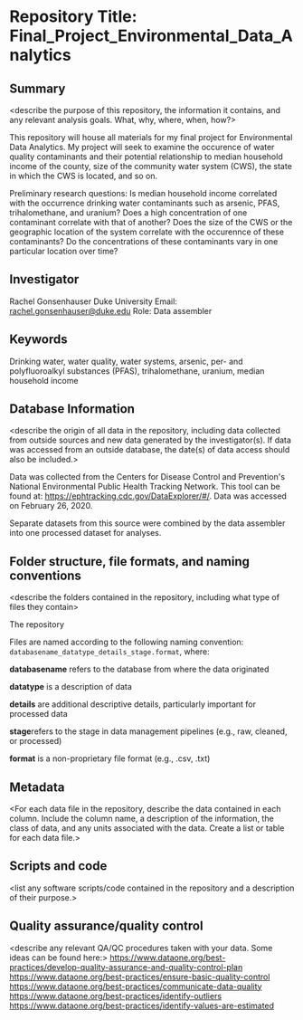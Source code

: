 
# Repository Title: Final_Project_Environmental_Data_Analytics

## Summary

<describe the purpose of this repository, the information it contains, and any relevant analysis goals. What, why, where, when, how?>

This repository will house all materials for my final project for Environmental Data Analytics. My project will seek to examine the occurence of water quality contaminants and their potential relationship to median household income of the county, size of the community water system (CWS), the state in which the CWS is located, and so on. 

Preliminary research questions:
Is median household income correlated with the occurrence drinking water contaminants such as arsenic, PFAS, trihalomethane, and uranium?
Does a high concentration of one contaminant correlate with that of another?
Does the size of the CWS or the geographic location of the system correlate with the occurennce of these contaminants?
Do the concentrations of these contaminants vary in one particular location over time?

## Investigator

Rachel Gonsenhauser
Duke University
Email: rachel.gonsenhauser@duke.edu
Role: Data assembler

## Keywords

Drinking water, water quality, water systems, arsenic, per- and polyfluoroalkyl substances (PFAS), trihalomethane, uranium, median household income

## Database Information

<describe the origin of all data in the repository, including data collected from outside sources and new data generated by the investigator(s). If data was accessed from an outside database, the date(s) of data access should also be included.>

Data was collected from the Centers for Disease Control and Prevention's National Environmental Public Health Tracking Network. This tool can be found at: https://ephtracking.cdc.gov/DataExplorer/#/. Data was accessed on February 26, 2020. 

Separate datasets from this source were combined by the data assembler into one processed dataset for analyses.


## Folder structure, file formats, and naming conventions 

<describe the folders contained in the repository, including what type of files they contain>

The repository 


<describe the formats of files for the various purposes contained in the repository>

<describe your file naming conventions>

Files are named according to the following naming convention: `databasename_datatype_details_stage.format`, where: 

**databasename** refers to the database from where the data originated

**datatype** is a description of data 

**details** are additional descriptive details, particularly important for processed data 

**stage**refers to the stage in data management pipelines (e.g., raw, cleaned, or processed)

**format** is a non-proprietary file format (e.g., .csv, .txt)

## Metadata

<For each data file in the repository, describe the data contained in each column. Include the column name, a description of the information, the class of data, and any units associated with the data. Create a list or table for each data file.> 

## Scripts and code

<list any software scripts/code contained in the repository and a description of their purpose.>

## Quality assurance/quality control

<describe any relevant QA/QC procedures taken with your data. Some ideas can be found here:>
<https://www.dataone.org/best-practices/develop-quality-assurance-and-quality-control-plan>
<https://www.dataone.org/best-practices/ensure-basic-quality-control>
<https://www.dataone.org/best-practices/communicate-data-quality>
<https://www.dataone.org/best-practices/identify-outliers>
<https://www.dataone.org/best-practices/identify-values-are-estimated>